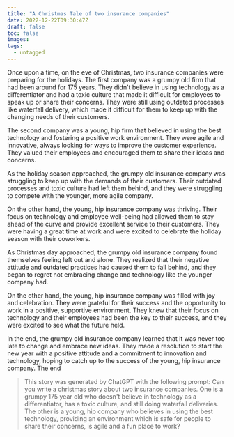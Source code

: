 ```yaml
---
title: "A Christmas Tale of two insurance companies"
date: 2022-12-22T09:30:47Z
draft: false
toc: false
images:
tags:
  - untagged
---
```


Once upon a time, on the eve of Christmas, two insurance companies were preparing for the holidays. The first company was a grumpy old firm that had been around for 175 years. They didn't believe in using technology as a differentiator and had a toxic culture that made it difficult for employees to speak up or share their concerns. They were still using outdated processes like waterfall delivery, which made it difficult for them to keep up with the changing needs of their customers.

The second company was a young, hip firm that believed in using the best technology and fostering a positive work environment. They were agile and innovative, always looking for ways to improve the customer experience. They valued their employees and encouraged them to share their ideas and concerns.

As the holiday season approached, the grumpy old insurance company was struggling to keep up with the demands of their customers. Their outdated processes and toxic culture had left them behind, and they were struggling to compete with the younger, more agile company.

On the other hand, the young, hip insurance company was thriving. Their focus on technology and employee well-being had allowed them to stay ahead of the curve and provide excellent service to their customers. They were having a great time at work and were excited to celebrate the holiday season with their coworkers.

As Christmas day approached, the grumpy old insurance company found themselves feeling left out and alone. They realized that their negative attitude and outdated practices had caused them to fall behind, and they began to regret not embracing change and technology like the younger company had.

On the other hand, the young, hip insurance company was filled with joy and celebration. They were grateful for their success and the opportunity to work in a positive, supportive environment. They knew that their focus on technology and their employees had been the key to their success, and they were excited to see what the future held.

In the end, the grumpy old insurance company learned that it was never too late to change and embrace new ideas. They made a resolution to start the new year with a positive attitude and a commitment to innovation and technology, hoping to catch up to the success of the young, hip insurance company. The end

> This story was generated by ChatGPT with the following prompt:
> Can you write a christmas story about two insurance companies. One is a grumpy 175 year old who doesn't believe in technology as a differentiator, has a toxic culture, and still doing waterfall deliveries. The other is a young, hip company who believes in using the best technology, providing an environment which is safe for people to share their concerns, is agile and a fun place to work?